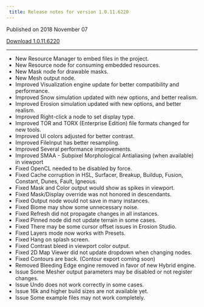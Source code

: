 ```yaml
---
 title: Release notes for version 1.0.11.6220
---
```


Published on 2018 November 07

<a href="http://medium.com/quadspinner/" class="btn btn-sm btn-primary">Download 1.0.11.6220</a>

***

<ul class="changelog">
<li class="new"><span>New</span>  Resource Manager to embed files in the project.</li>
<li class="new"><span>New</span>  Resource node for consuming embedded resources.</li>
<li class="new"><span>New</span>  Mask node for drawable masks.</li>
<li class="new"><span>New</span>  Mesh output node.</li>
<li class="improved"><span>Improved</span>  Visualization engine update for better compatibility and performance.</li>
<li class="improved"><span>Improved</span>  Snow simulation updated with new options, and better realism.</li>
<li class="improved"><span>Improved</span>  Erosion simulation updated with new options, and better realism.</li>
<li class="improved"><span>Improved</span>  Right-click a node to set display type.</li>
<li class="improved"><span>Improved</span>  TOR and TORX (Enterprise Edition) file formats changed for new tools.</li>
<li class="improved"><span>Improved</span>  UI colors adjusted for better contrast.</li>
<li class="improved"><span>Improved</span>  FileInput has better resampling.</li>
<li class="improved"><span>Improved</span>  Several performance improvements.</li>
<li class="improved"><span>Improved</span>  SMAA - Subpixel Morphological Antialiasing (when available) in viewport</li>
<li class="fixed"><span>Fixed</span>  OpenCL needed to be disabled by force.</li>
<li class="fixed"><span>Fixed</span>  Cache corruption in HSL, Surfacer, Breakup, Buildup, Fusion, Constant, Dunes, Fault, Igneous.</li>
<li class="fixed"><span>Fixed</span>  Mask and Color output would show as spikes in viewport.</li>
<li class="fixed"><span>Fixed</span>  Mask/Display override was not honored in descendants.</li>
<li class="fixed"><span>Fixed</span>  Output node would not save in many instances.</li>
<li class="fixed"><span>Fixed</span>  Biome may show some unnecessary noise.</li>
<li class="fixed"><span>Fixed</span>  Refresh did not propagate changes in all instances.</li>
<li class="fixed"><span>Fixed</span>  Pinned node did not update terrain in some cases.</li>
<li class="fixed"><span>Fixed</span>  There may be some cursor offset issues in Erosion Studio.</li>
<li class="fixed"><span>Fixed</span>  Layers mode now works with Presets.</li>
<li class="fixed"><span>Fixed</span>  Hang on splash screen.</li>
<li class="fixed"><span>Fixed</span>  Contrast bleed in viewport color output.</li>
<li class="fixed"><span>Fixed</span>  2D Map Viewer did not update dropdown when changing nodes.</li>
<li class="fixed"><span>Fixed</span>  Contours are back. (Contour export coming soon)</li>
<li class="removed"><span>Removed</span>  Bleeding Edge engine removed in favor of new Hybrid engine.</li>
<li class="issue"><span>Issue</span>  Some Mesher output parameters may be disabled or not register changes.</li>
<li class="issue"><span>Issue</span>  Undo does not work correctly in some cases.</li>
<li class="issue"><span>Issue</span>  16k and higher build sizes are not available yet.</li>
<li class="issue"><span>Issue</span>  Some example files may not work completely.</li>
</ul>
